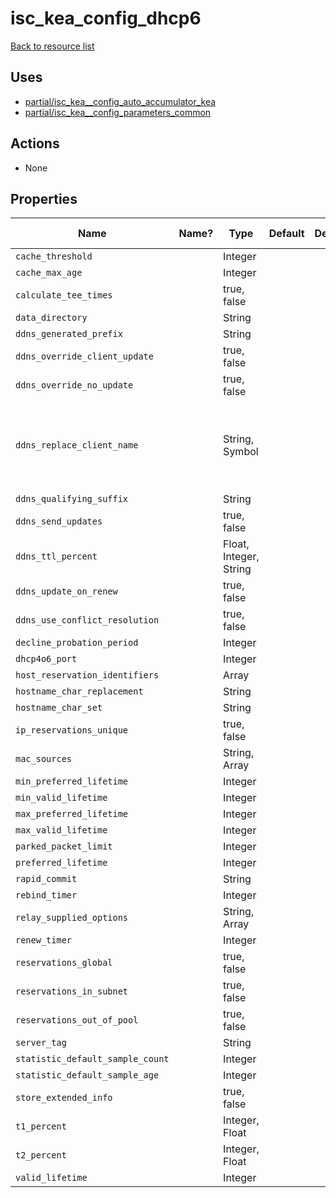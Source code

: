 # isc_kea_config_dhcp6

[Back to resource list](README.md#resources)

## Uses

- [partial/isc_kea__config_auto_accumulator_kea](partial/isc_kea__config_auto_accumulator_kea.md)
- [partial/isc_kea__config_parameters_common](partial/isc_kea__config_parameters_common.md)

## Actions

- None

## Properties

| Name                             | Name? | Type                   | Default | Description | Allowed Values                                |
| -------------------------------- | ----- | ---------------------- | ------- | ----------- | --------------------------------------------- |
| `cache_threshold`                |       | Integer                |         |             |                                               |
| `cache_max_age`                  |       | Integer                |         |             |                                               |
| `calculate_tee_times`            |       | true, false            |         |             |                                               |
| `data_directory`                 |       | String                 |         |             |                                               |
| `ddns_generated_prefix`          |       | String                 |         |             |                                               |
| `ddns_override_client_update`    |       | true, false            |         |             |                                               |
| `ddns_override_no_update`        |       | true, false            |         |             |                                               |
| `ddns_replace_client_name`       |       | String, Symbol         |         |             | never, always, when-present, when-not-present |
| `ddns_qualifying_suffix`         |       | String                 |         |             |                                               |
| `ddns_send_updates`              |       | true, false            |         |             |                                               |
| `ddns_ttl_percent`               |       | Float, Integer, String |         |             |                                               |
| `ddns_update_on_renew`           |       | true, false            |         |             |                                               |
| `ddns_use_conflict_resolution`   |       | true, false            |         |             |                                               |
| `decline_probation_period`       |       | Integer                |         |             |                                               |
| `dhcp4o6_port`                   |       | Integer                |         |             |                                               |
| `host_reservation_identifiers`   |       | Array                  |         |             |                                               |
| `hostname_char_replacement`      |       | String                 |         |             |                                               |
| `hostname_char_set`              |       | String                 |         |             |                                               |
| `ip_reservations_unique`         |       | true, false            |         |             |                                               |
| `mac_sources`                    |       | String, Array          |         |             |                                               |
| `min_preferred_lifetime`         |       | Integer                |         |             |                                               |
| `min_valid_lifetime`             |       | Integer                |         |             |                                               |
| `max_preferred_lifetime`         |       | Integer                |         |             |                                               |
| `max_valid_lifetime`             |       | Integer                |         |             |                                               |
| `parked_packet_limit`            |       | Integer                |         |             |                                               |
| `preferred_lifetime`             |       | Integer                |         |             |                                               |
| `rapid_commit`                   |       | String                 |         |             |                                               |
| `rebind_timer`                   |       | Integer                |         |             |                                               |
| `relay_supplied_options`         |       | String, Array          |         |             |                                               |
| `renew_timer`                    |       | Integer                |         |             |                                               |
| `reservations_global`            |       | true, false            |         |             |                                               |
| `reservations_in_subnet`         |       | true, false            |         |             |                                               |
| `reservations_out_of_pool`       |       | true, false            |         |             |                                               |
| `server_tag`                     |       | String                 |         |             |                                               |
| `statistic_default_sample_count` |       | Integer                |         |             |                                               |
| `statistic_default_sample_age`   |       | Integer                |         |             |                                               |
| `store_extended_info`            |       | true, false            |         |             |                                               |
| `t1_percent`                     |       | Integer, Float         |         |             |                                               |
| `t2_percent`                     |       | Integer, Float         |         |             |                                               |
| `valid_lifetime`                 |       | Integer                |         |             |                                               |
